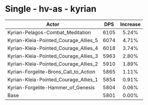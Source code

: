 # Single - hv-as - kyrian
| Actor | DPS | Increase |
|---|:---:|:---:|
|Kyrian-Pelagos-Combat_Meditation|6105|5.24%|
|Kyrian-Kleia-Pointed_Courage_Allies_5|6074|4.71%|
|Kyrian-Kleia-Pointed_Courage_Allies_4|6018|3.74%|
|Kyrian-Kleia-Pointed_Courage_Allies_3|5963|2.80%|
|Kyrian-Kleia-Pointed_Courage_Allies_2|5910|1.89%|
|Kyrian-Forgelite-Brons_Call_to_Action|5865|1.11%|
|Kyrian-Kleia-Pointed_Courage_Allies_1|5854|0.91%|
|Kyrian-Forgelite-Hammer_of_Genesis|5804|0.06%|
|Base|5801|0.00%|
